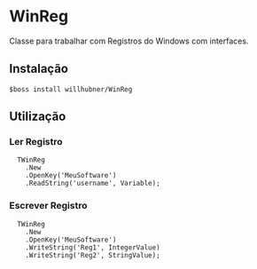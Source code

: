 # WinReg
Classe para trabalhar com Registros do Windows com interfaces.

## Instalação

``` delphi
$boss install willhubner/WinReg
```

## Utilização

### Ler Registro
``` delphi
  TWinReg
    .New
    .OpenKey('MeuSoftware')
    .ReadString('username', Variable);
```

### Escrever Registro
``` delphi
  TWinReg
    .New
    .OpenKey('MeuSoftware')
    .WriteString('Reg1', IntegerValue)
    .WriteString('Reg2', StringValue);
 ```
